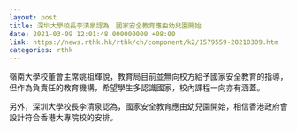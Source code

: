 ```yaml
---
layout: post
title: 深圳大學校長李清泉認為　國家安全教育應由幼兒園開始
date: 2021-03-09 12:01:48.000000000 +08:00
link: https://news.rthk.hk/rthk/ch/component/k2/1579559-20210309.htm
categories: rthk
---
```


嶺南大學校董會主席姚祖輝說，教育局目前並無向校方給予國家安全教育的指導，但作為負責任的教育機構，希望學生多認識國家，校內課程一向亦有涵蓋。

另外，深圳大學校長李清泉認為，國家安全教育應由幼兒園開始，相信香港政府會設計符合香港大專院校的安排。
